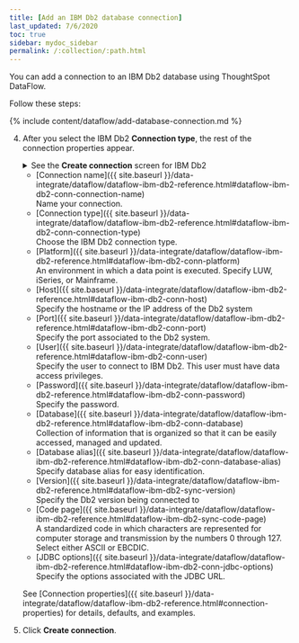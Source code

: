 ```yaml
---
title: [Add an IBM Db2 database connection]
last_updated: 7/6/2020
toc: true
sidebar: mydoc_sidebar
permalink: /:collection/:path.html
---
```

You can add a connection to an IBM Db2 database using ThoughtSpot DataFlow.

Follow these steps:


{% include content/dataflow/add-database-connection.md %}

4. After you select the IBM Db2 **Connection type**, the rest of the connection properties appear.

   <details>
     <summary>See the <strong>Create connection</strong> screen for IBM Db2</summary>
       <p>
       <img src="../../images/dataflow-ibm-db2-create.png" alt="Create IBM Db2 connection" /></p>
   </details>

   * [Connection name]({{ site.baseurl }}/data-integrate/dataflow/dataflow-ibm-db2-reference.html#dataflow-ibm-db2-conn-connection-name)<br/>Name your connection.
   * [Connection type]({{ site.baseurl }}/data-integrate/dataflow/dataflow-ibm-db2-reference.html#dataflow-ibm-db2-conn-connection-type)<br/>Choose the IBM Db2 connection type.
   * [Platform]({{ site.baseurl }}/data-integrate/dataflow/dataflow-ibm-db2-reference.html#dataflow-ibm-db2-conn-platform)<br/>An environment in which a data point is executed. Specify LUW, iSeries, or Mainframe.
   * [Host]({{ site.baseurl }}/data-integrate/dataflow/dataflow-ibm-db2-reference.html#dataflow-ibm-db2-conn-host)<br/>Specify the hostname or the IP address of the Db2 system
   * [Port]({{ site.baseurl }}/data-integrate/dataflow/dataflow-ibm-db2-reference.html#dataflow-ibm-db2-conn-port)<br/>Specify the port associated to the Db2 system.
   * [User]({{ site.baseurl }}/data-integrate/dataflow/dataflow-ibm-db2-reference.html#dataflow-ibm-db2-conn-user)<br/>Specify the user to connect to IBM Db2. This user must have data access privileges.
   * [Password]({{ site.baseurl }}/data-integrate/dataflow/dataflow-ibm-db2-reference.html#dataflow-ibm-db2-conn-password)<br/>Specify the password.
   * [Database]({{ site.baseurl }}/data-integrate/dataflow/dataflow-ibm-db2-reference.html#dataflow-ibm-db2-conn-database)<br/>Collection of information that is organized so that it can be easily accessed, managed and updated.
   * [Database alias]({{ site.baseurl }}/data-integrate/dataflow/dataflow-ibm-db2-reference.html#dataflow-ibm-db2-conn-database-alias)<br/>Specify database alias for easy identification.
   * [Version]({{ site.baseurl }}/data-integrate/dataflow/dataflow-ibm-db2-reference.html#dataflow-ibm-db2-sync-version)<br/>Specify the Db2 version being connected to
   * [Code page]({{ site.baseurl }}/data-integrate/dataflow/dataflow-ibm-db2-reference.html#dataflow-ibm-db2-sync-code-page)<br/>A standardized code in which characters are represented for computer storage and transmission by the numbers 0 through 127. Select either ASCII or EBCDIC.
   * [JDBC options]({{ site.baseurl }}/data-integrate/dataflow/dataflow-ibm-db2-reference.html#dataflow-ibm-db2-conn-jdbc-options)<br/>Specify the options associated with the JDBC URL.

   See [Connection properties]({{ site.baseurl }}/data-integrate/dataflow/dataflow-ibm-db2-reference.html#connection-properties) for details, defaults, and examples.

5. Click **Create connection**.   
